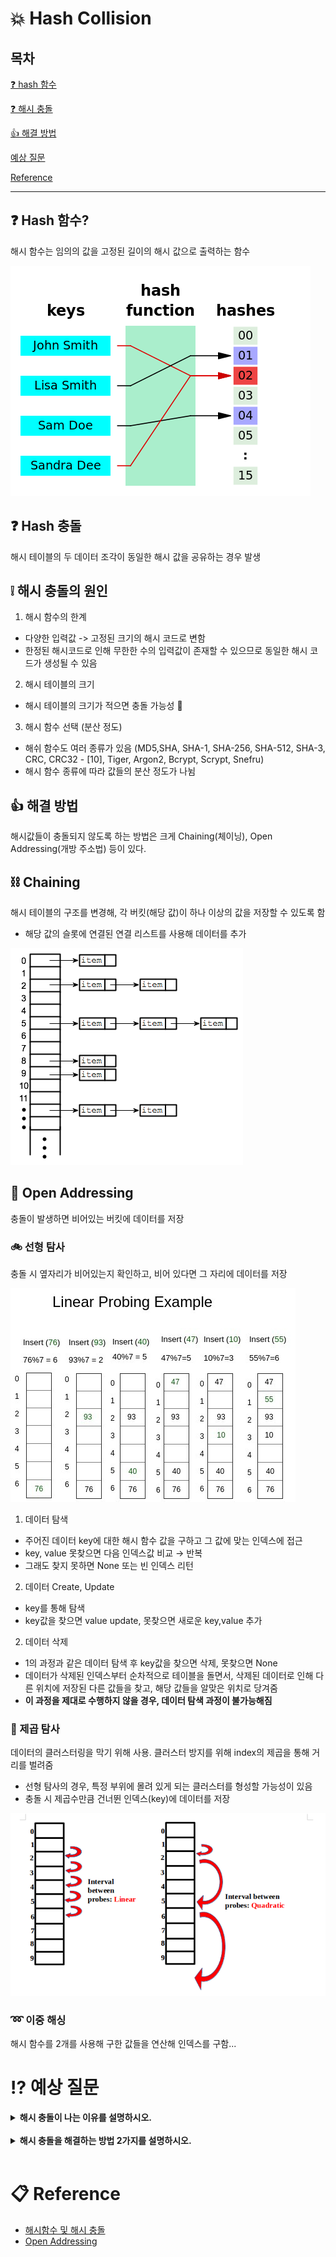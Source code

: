 # 💥 Hash Collision

## 목차

[❓ hash 함수](#❓-hash-함수)

[❓ 해시 충돌](#메모리-모델)

[👍 해결 방법](#해결-방법)

[예상 질문](#⁉-예상-질문)

[Reference](#📋-reference)

---

## ❓ Hash 함수?

해시 함수는 임의의 값을 고정된 길이의 해시 값으로 출력하는 함수

![해쉬](./images/hash1.png)

## ❓ Hash 충돌

해시 테이블의 두 데이터 조각이 동일한 해시 값을 공유하는 경우 발생

## ❕ 해시 충돌의 원인

1. 해시 함수의 한계

- 다양한 입력값 -> 고정된 크기의 해시 코드로 변함
- 한정된 해시코드로 인해 무한한 수의 입력값이 존재할 수 있으므로 동일한 해시 코드가 생성될 수 있음

2. 해시 테이블의 크기

- 해시 테이블의 크기가 적으면 충돌 가능성 🔺

3. 해시 함수 선택 (분산 정도)

- 해쉬 함수도 여러 종류가 있음
  (MD5,SHA, SHA-1, SHA-256, SHA-512, SHA-3,
  CRC, CRC32 - [10], Tiger, Argon2, Bcrypt, Scrypt, Snefru)
- 해시 함수 종류에 따라 값들의 분산 정도가 나뉨

## 👍 해결 방법

해시값들이 충돌되지 않도록 하는 방법은 크게 Chaining(체이닝), Open Addressing(개방 주소법) 등이 있다.

## ⛓ Chaining

해시 테이블의 구조를 변경해, 각 버킷(해당 값)이 하나 이상의 값을 저장할 수 있도록 함

- 해당 값의 슬롯에 연결된 연결 리스트를 사용해 데이터를 추가

![chaining](./images/chaining.png)

## 🚪 Open Addressing

충돌이 발생하면 비어있는 버킷에 데이터를 저장

### 🚲 선형 탐사

충돌 시 옆자리가 비어있는지 확인하고, 비어 있다면 그 자리에 데이터를 저장

![linearsearch](./images/linearsearch.png)

1. 데이터 탐색

- 주어진 데이터 key에 대한 해시 함수 값을 구하고 그 값에 맞는 인덱스에 접근
- key, value 못찾으면 다음 인덱스값 비교 → 반복
- 그래도 찾지 못하면 None 또는 빈 인덱스 리턴

2. 데이터 Create, Update

- key를 통해 탐색
- key값을 찾으면 value update, 못찾으면 새로운 key,value 추가

2. 데이터 삭제

- 1의 과정과 같은 데이터 탐색 후 key값을 찾으면 삭제, 못찾으면 None
- 데이터가 삭제된 인덱스부터 순차적으로 테이블을 돌면서, 삭제된 데이터로 인해 다른 위치에 저장된 다른 값들을 찾고, 해당 값들을 알맞은 위치로 당겨줌
- **이 과정을 제대로 수행하지 않을 경우, 데이터 탐색 과정이 불가능해짐**

### 🚐 제곱 탐사

데이터의 클러스터링을 막기 위해 사용. 클러스터 방지를 위해 index의 제곱을 통해 거리를 벌려줌

- 선형 탐사의 경우, 특정 부위에 몰려 있게 되는 클러스터를 형성할 가능성이 있음
- 충돌 시 제곱수만큼 건너뛴 인덱스(key)에 데이터를 저장

![squaresearch](./images/squaresearch.png)

### ➿ 이중 해싱

해시 함수를 2개를 사용해 구한 값들을 연산해 인덱스를 구함...
<br>

# ⁉ 예상 질문

<details>
  <summary><b>해시 충돌이 나는 이유를 설명하시오.</b></summary>
  <div markdown="1">
  가변길이를 고정 길이로 변환하는 함수를 해시함수라고 합니다. 고정 길이로 변하는 과정에서 고정 길이의 제한적인 길이로 인해, 이미 저장된 hash와 동일한 hash값이 형성될 수 있고, 이로 인해 충돌이 될 수 있습니다.
  </div>
</details>
<br>

<details>
  <summary><b>해시 충돌을 해결하는 방법 2가지를 설명하시오.</b></summary>
  <div markdown="1">
  해시 함수의 충돌을 해결하기 위해서는 hash 중복값 처리, 클러스터링의 방지가 중요합니다. 
  <br>
  이를 위해 중복되었을 경우 같은 hash값들을 linkedList로 연결하는 Chaining 방법이 있습니다.
  <br>
  또한, 충돌이 발생할 경우, 다른 비어 있는 곳에 저장하는 Open Addressing 방법이 있으며, 어떻게 분산할 건지에 따라 선형탐사, 제곱 탐사로 나뉩니다.

  </div>
</details>
<br>

# 📋 Reference

- [해시함수 및 해시 충돌](https://en.wikipedia.org/wiki/Hash_function)
- [Open Addressing](https://en.wikipedia.org/wiki/Hash_function)
